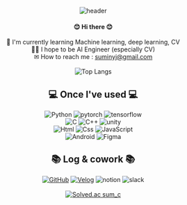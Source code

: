 <div align="center">
  
![header](https://capsule-render.vercel.app/api?type=waving&color=auto&height=200&section=header&text=Welcome!%20It's%20Sum.C&fontSize=50&fontAlignY=30&desc=This%20is%20sumin's%20github&descSize=30&descAlignY=50)</br>
#### 😊 Hi there 😊 </br> 
🌱 I'm currently learning Machine learning, deep learning, CV </br>
👩‍💻 I hope to be AI Engineer (especially CV)</br>
✉ How to reach me : suminyj@gmail.com </br></br>
![Top Langs](https://github-readme-stats.vercel.app/api/top-langs/?username=ccsum19&hide_progress=true)
## 💻 Once I've used 💻 
 <img alt="Python" src ="https://img.shields.io/badge/Python-3776AB.svg?&style=for-the-badge&logo=Python&logoColor=white"/> <img alt="pytorch" src ="https://img.shields.io/badge/pytorch-EE4C2C.svg?&style=for-the-badge&logo=pytorch&logoColor=white"/>  <img alt="tensorflow" src ="https://img.shields.io/badge/tensorflow-FF6F00.svg?&style=for-the-badge&logo=tensorflow&logoColor=white"/> 
 </br>
 <img alt="C" src ="https://img.shields.io/badge/c-A8B9CC.svg?&style=for-the-badge&logo=C&logoColor=white"/> <img alt="C++" src ="https://img.shields.io/badge/cpp-00599C.svg?&style=for-the-badge&logo=cplusplus&logoColor=white"/>  <img alt="unity" src ="https://img.shields.io/badge/unity-FFFFFF.svg?&style=for-the-badge&logo=unity&logoColor=black"/>
 </br>
 <img alt="Html" src ="https://img.shields.io/badge/HTML5-E34F26.svg?&style=for-the-badge&logo=HTML5&logoColor=white"/>  <img alt="Css" src ="https://img.shields.io/badge/CSS3-1572B6.svg?&style=for-the-badge&logo=CSS3&logoColor=white"/> <img alt="JavaScript" src ="https://img.shields.io/badge/JavaScriipt-F7DF1E.svg?&style=for-the-badge&logo=JavaScript&logoColor=black"/></br><img alt="Android" src ="https://img.shields.io/badge/Android-3DDC84.svg?&style=for-the-badge&logo=Android&logoColor=black"/> <img alt="Figma" src ="https://img.shields.io/badge/figma-F24E1E.svg?&style=for-the-badge&logo=figma&logoColor=white"/>


## 📚 Log & cowork 📚
<a href = "https://github.com/ccsum19"><img alt="GitHub" src ="https://img.shields.io/badge/GitHub-181717.svg?&style=for-the-badge&logo=GitHub&logoColor=white"/></a> 
<a href = "https://velog.io/@sumc00"><img alt="Velog" src ="https://img.shields.io/badge/velog-20C997.svg?&style=for-the-badge&logo=velog&logoColor=white"/></a>
<img alt="notion" src ="https://img.shields.io/badge/notion-000000.svg?&style=for-the-badge&logo=notion&logoColor=white"/> 
<img alt="slack" src ="https://img.shields.io/badge/slack-4A154B.svg?&style=for-the-badge&logo=notion&logoColor=white"/> 
</br></br>
[![Solved.ac
sum_c](http://mazassumnida.wtf/api/generate_badge?boj=sum_c)](https://solved.ac/sum_c)
</div>
